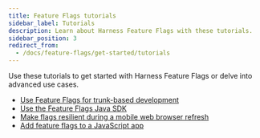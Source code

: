 ```yaml
---
title: Feature Flags tutorials
sidebar_label: Tutorials
description: Learn about Harness Feature Flags with these tutorials.
sidebar_position: 3
redirect_from:
  - /docs/feature-flags/get-started/tutorials
---
```


Use these tutorials to get started with Harness Feature Flags or delve into advanced use cases.

* [Use Feature Flags for trunk-based development](./trunk-based-development.md)
* [Use the Feature Flags Java SDK](../use-ff/ff-sdks/java-quickstart.md)
* [Make flags resilient during a mobile web browser refresh](./mobile-browser-refresh.md)
* [Add feature flags to a JavaScript app](./typescript-react.md)
